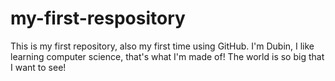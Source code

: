 # my-first-respository
This is my first repository, also my first time using GitHub.
I'm Dubin, I like learning computer science, that's what I'm made of!
The world is so big that I want to see!
